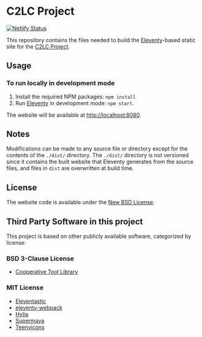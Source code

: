 # C2LC Project

[![Netlify Status](https://api.netlify.com/api/v1/badges/b69af899-f119-4aa8-a7e2-e5d99e995b8c/deploy-status)](https://app.netlify.com/sites/c2lc-project/deploys)

This repository contains the files needed to build the [Eleventy](http://11ty.dev/)-based static site for the [C2LC Project](https://c2lc-project.netlify.app).

## Usage

### To run locally in development mode

1. Install the required NPM packages: `npm install`
2. Run [Eleventy](http://11ty.dev) in development mode: `npm start`.

The website will be available at [http://localhost:8080](http://localhost:8080).

## Notes

Modifications can be made to any source file or directory except for the contents of the `./dist/` directory. The
`./dist/` directory is not versioned since it contains the built website that Eleventy generates from the source files,
and  files in `dist` are overwritten at build time.

## License

The website code is available under the [New BSD License](https://raw.githubusercontent.com/codelearncreate/c2lc-project-website/main/LICENSE.md).

## Third Party Software in this project

This project is based on other publicly available software, categorized by license:

### BSD 3-Clause License

* [Cooperative Tool Library](https://github.com/platform-coop-toolkit/coop-tool-library)

### MIT License

* [Eleventastic](https://github.com/maxboeck/eleventastic)
* [eleventy-webpack](https://github.com/clenemt/eleventy-webpack)
* [Hylia](https://github.com/hankchizljaw/hylia)
* [Supermaya](https://github.com/MadeByMike/supermaya)
* [Teenyicons](https://github.com/teenyicons/teenyicons)
